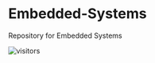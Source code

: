 # Embedded-Systems
Repository for Embedded Systems

![visitors](https://visitor-badge.glitch.me/badge?page_id=embeddedalpha.stm32f103c8t6)
